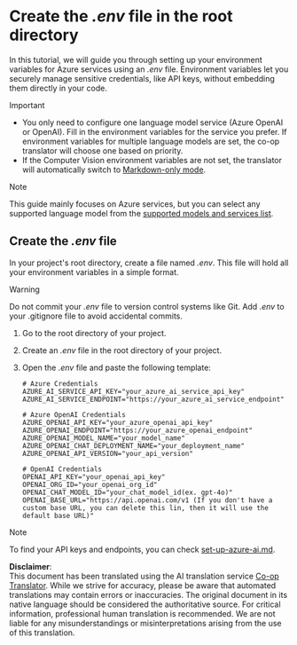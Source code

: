 <!--
CO_OP_TRANSLATOR_METADATA:
{
  "original_hash": "66029e3b67a3eb980ab8740367e91283",
  "translation_date": "2025-06-12T12:38:10+00:00",
  "source_file": "getting_started/command-line-guide/create-env-file.md",
  "language_code": "en"
}
-->
# Create the *.env* file in the root directory

In this tutorial, we will guide you through setting up your environment variables for Azure services using an *.env* file. Environment variables let you securely manage sensitive credentials, like API keys, without embedding them directly in your code.

> [!IMPORTANT]
> - You only need to configure one language model service (Azure OpenAI or OpenAI). Fill in the environment variables for the service you prefer. If environment variables for multiple language models are set, the co-op translator will choose one based on priority.
> - If the Computer Vision environment variables are not set, the translator will automatically switch to [Markdown-only mode](./markdown-only-mode.md).

> [!NOTE]
> This guide mainly focuses on Azure services, but you can select any supported language model from the [supported models and services list](../README.md#-supported-models-and-services).

## Create the *.env* file

In your project's root directory, create a file named *.env*. This file will hold all your environment variables in a simple format.

> [!WARNING]
> Do not commit your *.env* file to version control systems like Git. Add *.env* to your .gitignore file to avoid accidental commits.

1. Go to the root directory of your project.

1. Create an *.env* file in the root directory of your project.

1. Open the *.env* file and paste the following template:

    ```plaintext
    # Azure Credentials
    AZURE_AI_SERVICE_API_KEY="your_azure_ai_service_api_key"
    AZURE_AI_SERVICE_ENDPOINT="https://your_azure_ai_service_endpoint"

    # Azure OpenAI Credentials
    AZURE_OPENAI_API_KEY="your_azure_openai_api_key"
    AZURE_OPENAI_ENDPOINT="https://your_azure_openai_endpoint"
    AZURE_OPENAI_MODEL_NAME="your_model_name"
    AZURE_OPENAI_CHAT_DEPLOYMENT_NAME="your_deployment_name"
    AZURE_OPENAI_API_VERSION="your_api_version"

    # OpenAI Credentials
    OPENAI_API_KEY="your_openai_api_key"
    OPENAI_ORG_ID="your_openai_org_id"
    OPENAI_CHAT_MODEL_ID="your_chat_model_id(ex. gpt-4o)"
    OPENAI_BASE_URL="https://api.openai.com/v1 (If you don't have a custom base URL, you can delete this lin, then it will use the default base URL)"
    ```

> [!NOTE]
> To find your API keys and endpoints, you can check [set-up-azure-ai.md](../set-up-azure-ai.md).

**Disclaimer**:  
This document has been translated using the AI translation service [Co-op Translator](https://github.com/Azure/co-op-translator). While we strive for accuracy, please be aware that automated translations may contain errors or inaccuracies. The original document in its native language should be considered the authoritative source. For critical information, professional human translation is recommended. We are not liable for any misunderstandings or misinterpretations arising from the use of this translation.